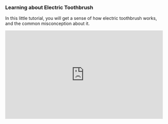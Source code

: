 ### Learning about Electric Toothbrush
In this little tutorial, you will get a sense of how electric toothbrush works, and the common misconception about it.
<style>.verse-player-embed { position: relative; padding-bottom: 56.25%; height: 0; overflow: hidden; max-width: 100%; } .verse-player-embed iframe, .verse-player-embed object, .verse-player-embed embed { position: absolute; top: 0; left: 0; width: 100%; height: 100%; }</style><div class='verse-player-embed'><iframe src='https://www.verse.com/stories/60897-mings-secret-of-beautiful-tooth/?embed&chapterprogress=0&slidegallery=0&cuepoints=0&questionlist=0&slidearrows=0' frameborder='0' allowfullscreen ></iframe></div>
